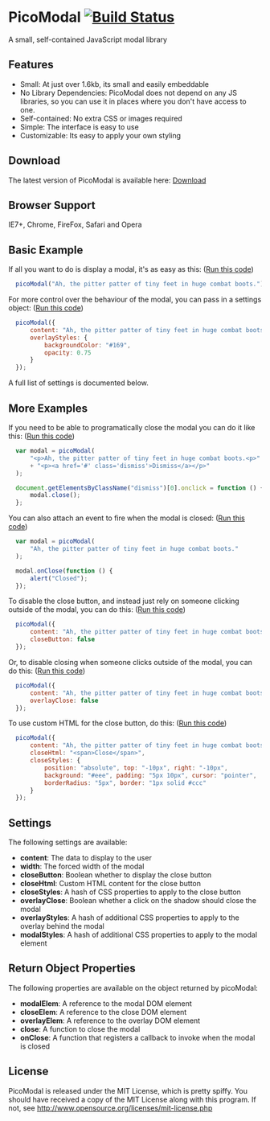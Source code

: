 PicoModal [![Build Status](https://secure.travis-ci.org/Nycto/PicoModal.png?branch=master)](http://travis-ci.org/Nycto/PicoModal)
=========

A small, self-contained JavaScript modal library

Features
--------

* Small: At just over 1.6kb, its small and easily embeddable
* No Library Dependencies: PicoModal does not depend on any JS libraries,
  so you can use it in places where you don't have access to one.
* Self-contained: No extra CSS or images required
* Simple: The interface is easy to use
* Customizable: Its easy to apply your own styling

Download
--------

The latest version of PicoModal is available here:
[Download](https://github.com/Nycto/PicoModal/tree/release/release)

Browser Support
---------------

IE7+, Chrome, FireFox, Safari and Opera

Basic Example
-------------

If all you want to do is display a modal, it's as easy as
this: ([Run this code](http://jsfiddle.net/z2t9e/))

```javascript
  picoModal("Ah, the pitter patter of tiny feet in huge combat boots.");
```

For more control over the behaviour of the modal, you can pass in a
settings object: ([Run this code](http://jsfiddle.net/BqHeY/))

```javascript
  picoModal({
      content: "Ah, the pitter patter of tiny feet in huge combat boots.",
      overlayStyles: {
          backgroundColor: "#169",
          opacity: 0.75
      }
  });
```

A full list of settings is documented below.

More Examples
-------------

If you need to be able to programatically close the modal you can do it like
this: ([Run this code](http://jsfiddle.net/8pPTD/))

```javascript
  var modal = picoModal(
      "<p>Ah, the pitter patter of tiny feet in huge combat boots.<p>"
      + "<p><a href='#' class='dismiss'>Dismiss</a></p>"
  );

  document.getElementsByClassName("dismiss")[0].onclick = function () {
      modal.close();
  };
```

You can also attach an event to fire when the modal is closed:
([Run this code](http://jsfiddle.net/TM95X/))

```javascript
  var modal = picoModal(
      "Ah, the pitter patter of tiny feet in huge combat boots."
  );

  modal.onClose(function () {
      alert("Closed");
  });
```

To disable the close button, and instead just rely on someone clicking
outside of the modal, you can do this:
([Run this code](http://jsfiddle.net/dwhcX/))

```javascript
  picoModal({
      content: "Ah, the pitter patter of tiny feet in huge combat boots.",
      closeButton: false
  });
```

Or, to disable closing when someone clicks outside of the modal, you can
do this: ([Run this code](http://jsfiddle.net/WkG3d/))

```javascript
  picoModal({
      content: "Ah, the pitter patter of tiny feet in huge combat boots.",
      overlayClose: false
  });
```

To use custom HTML for the close button, do this:
([Run this code](http://jsfiddle.net/emSBr/))

```javascript
  picoModal({
      content: "Ah, the pitter patter of tiny feet in huge combat boots.",
      closeHtml: "<span>Close</span>",
      closeStyles: {
          position: "absolute", top: "-10px", right: "-10px",
          background: "#eee", padding: "5px 10px", cursor: "pointer",
          borderRadius: "5px", border: "1px solid #ccc"
      }
  });
```

Settings
--------

The following settings are available:

* __content__: The data to display to the user
* __width__: The forced width of the modal
* __closeButton__: Boolean whether to display the close button
* __closeHtml__: Custom HTML content for the close button
* __closeStyles__: A hash of CSS properties to apply to the close button
* __overlayClose__: Boolean whether a click on the shadow should close the modal
* __overlayStyles__: A hash of additional CSS properties to apply to the
  overlay behind the modal
* __modalStyles__: A hash of additional CSS properties to apply to the
  modal element


Return Object Properties
------------------------

The following properties are available on the object returned by picoModal:

* __modalElem__: A reference to the modal DOM element
* __closeElem__: A reference to the close DOM element
* __overlayElem__: A reference to the overlay DOM element
* __close__: A function to close the modal
* __onClose__: A function that registers a callback to invoke when the
  modal is closed

License
-------

PicoModal is released under the MIT License, which is pretty spiffy. You should
have received a copy of the MIT License along with this program. If not, see
http://www.opensource.org/licenses/mit-license.php

